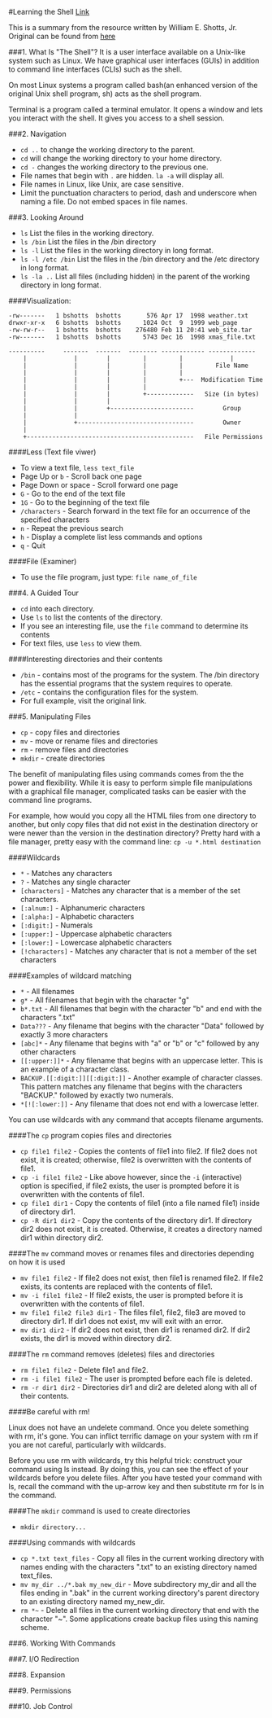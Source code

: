 #Learning the Shell [Link](http://linuxcommand.org/lc3_learning_the_shell.php)

This is a summary from the resource written by William E. Shotts, Jr. Original can be found from [here](http://linuxcommand.org/lc3_learning_the_shell.php)

###1. What Is "The Shell"?
It is a user interface available on a Unix-like system such as Linux. We have graphical user interfaces (GUIs) in addition to command line interfaces (CLIs) such as the shell.

On most Linux systems a program called bash(an enhanced version of the original Unix shell program, sh) acts as the shell program.

Terminal is a program called a terminal emulator. It opens a window and lets you interact with the shell. It gives you access to a shell session.


###2. Navigation
* `cd ..` to change the working directory to the parent.
* `cd` will change the working directory to your home directory.
* `cd -` changes the working directory to the previous one.
* File names that begin with `.` are hidden. `la -a` will display all.
* File names in Linux, like Unix, are case sensitive.
* Limit the punctuation characters to period, dash and underscore when naming a file. Do not embed spaces in file names.


###3. Looking Around
* `ls` List the files in the working directory.
* `ls /bin` List the files in the /bin directory
* `ls -l` List the files in the working directory in long format.
* `ls -l /etc /bin` List the files in the /bin directory and the /etc directory in long format.
* `ls -la ..` List all files (including hidden) in the parent of the working directory in long format.

####Visualization:

```
-rw-------   1 bshotts  bshotts       576 Apr 17  1998 weather.txt
drwxr-xr-x   6 bshotts  bshotts      1024 Oct  9  1999 web_page
-rw-rw-r--   1 bshotts  bshotts    276480 Feb 11 20:41 web_site.tar
-rw-------   1 bshotts  bshotts      5743 Dec 16  1998 xmas_file.txt

----------     -------  -------  -------- ------------ -------------
    |             |        |         |         |             |
    |             |        |         |         |         File Name
    |             |        |         |         |
    |             |        |         |         +---  Modification Time
    |             |        |         |
    |             |        |         +-------------   Size (in bytes)
    |             |        |
    |             |        +-----------------------        Group
    |             |
    |             +--------------------------------        Owner
    |
    +----------------------------------------------   File Permissions
```

####Less (Text file viwer)
* To view a text file, `less text_file`
* Page Up or `b` - Scroll back one page
* Page Down or space - Scroll forward one page
* `G` - Go to the end of the text file
* `1G` - Go to the beginning of the text file
* `/characters` - Search forward in the text file for an occurrence of the specified characters
* `n` - Repeat the previous search
* `h` - Display a complete list less commands and options
* `q` - Quit

####File (Examiner)
* To use the file program, just type: `file name_of_file`


###4. A Guided Tour

* `cd` into each directory.
* Use `ls` to list the contents of the directory.
* If you see an interesting file, use the `file` command to determine its contents
* For text files, use `less` to view them.

####Interesting directories and their contents

* `/bin` - contains most of the programs for the system. The /bin directory has the essential programs that the system requires to operate.
* `/etc` - contains the configuration files for the system.
* For full example, visit the original link.

###5. Manipulating Files

* `cp` - copy files and directories
* `mv` - move or rename files and directories
* `rm` - remove files and directories
* `mkdir` - create directories

The benefit of manipulating files using commands comes from the the power and flexibility. While it is easy to perform simple file manipulations with a graphical file manager, complicated tasks can be easier with the command line programs.

For example, how would you copy all the HTML files from one directory to another, but only copy files that did not exist in the destination directory or were newer than the version in the destination directory? Pretty hard with a file manager, pretty easy with the command line:
`cp -u *.html destination`

####Wildcards

* `*` - Matches any characters
* `?` - Matches any single character
* `[characters]` - Matches any character that is a member of the set characters.
* `[:alnum:]` - Alphanumeric characters
* `[:alpha:]` - Alphabetic characters
* `[:digit:]` - Numerals
* `[:upper:]` - Uppercase alphabetic characters
* `[:lower:]` - Lowercase alphabetic characters
* `[!characters]` - Matches any character that is not a member of the set characters

####Examples of wildcard matching

* `*` - All filenames
* `g*` - All filenames that begin with the character "g" 
* `b*.txt` - All filenames that begin with the character "b" and end with the characters ".txt"
* `Data???` - Any filename that begins with the character "Data" followed by exactly 3 more characters
* `[abc]*` - Any filename that begins with "a" or "b" or "c" followed by any other characters
* `[[:upper:]]*` - Any filename that begins with an uppercase letter. This is an example of a character class.
* `BACKUP.[[:digit:]][[:digit:]]` - Another example of character classes. This pattern matches any filename that begins with the characters "BACKUP." followed by exactly two numerals.
* `*[![:lower:]]` - Any filename that does not end with a lowercase letter.

You can use wildcards with any command that accepts filename arguments.

####The `cp` program copies files and directories

* `cp file1 file2` - Copies the contents of file1 into file2. If file2 does not exist, it is created; otherwise, file2 is overwritten with the contents of file1.
* `cp -i file1 file2` - Like above however, since the `-i` (interactive) option is specified, if file2 exists, the user is prompted before it is overwritten with the contents of file1.
* `cp file1 dir1` - Copy the contents of file1 (into a file named file1) inside of directory dir1.
* `cp -R dir1 dir2` - Copy the contents of the directory dir1. If directory dir2 does not exist, it is created. Otherwise, it creates a directory named dir1 within directory dir2.

####The `mv` command moves or renames files and directories depending on how it is used

* `mv file1 file2` - If file2 does not exist, then file1 is renamed file2. If file2 exists, its contents are replaced with the contents of file1.
* `mv -i file1 file2` - If file2 exists, the user is prompted before it is overwritten with the contents of file1.
* `mv file1 file2 file3 dir1` - The files file1, file2, file3 are moved to directory dir1. If dir1 does not exist, mv will exit with an error.
* `mv dir1 dir2` - If dir2 does not exist, then dir1 is renamed dir2. If dir2 exists, the dir1 is moved within directory dir2.

####The `rm` command removes (deletes) files and directories

* `rm file1 file2` - Delete file1 and file2.
* `rm -i file1 file2` - The user is prompted before each file is deleted.
* `rm -r dir1 dir2` - Directories dir1 and dir2 are deleted along with all of their contents.

####Be careful with rm!

Linux does not have an undelete command. Once you delete something with rm, it's gone. You can inflict terrific damage on your system with rm if you are not careful, particularly with wildcards.

Before you use rm with wildcards, try this helpful trick: construct your command using ls instead. By doing this, you can see the effect of your wildcards before you delete files. After you have tested your command with ls, recall the command with the up-arrow key and then substitute rm for ls in the command.

####The `mkdir` command is used to create directories

* `mkdir directory...`

####Using commands with wildcards

* `cp *.txt text_files` - Copy all files in the current working directory with names ending with the characters ".txt" to an existing directory named text_files.
* `mv my_dir ../*.bak my_new_dir` - Move subdirectory my_dir and all the files ending in ".bak" in the current working directory's parent directory to an existing directory named my_new_dir.
* `rm *~` - Delete all files in the current working directory that end with the character "~". Some applications create backup files using this naming scheme.


###6. Working With Commands


###7. I/O Redirection


###8. Expansion


###9. Permissions


###10. Job Control
